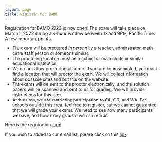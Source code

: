 ```yaml
---
layout: page
title: Register for BAMO
---
```


Registration for BAMO 2023 is now open! The exam will take place on March 1, 2023 during a 4-hour window between 12 and 9PM, Pacific Time. A few important points.
* The exam will be proctored *in person* by a teacher, adminstrator, math circle staff person or someone similar.
* The proctoring location must be a school or math circle or similar educational institution.
* We do not allow proctoring at home. If you are homeschooled, you must find a location that will proctor the exam. We will collect information about possible sites and put this on the website.
* The exams will be sent to the proctor electronically, and the solution papers will be scanned and sent to us for grading. We will provide instructions for this later.
* At this time, we are restricting participation to CA, OR, and WA. For schools outside this area, feel free to regisiter, but we cannot guarantee that we will grade your exams. We need to see how many participants we have, and how many graders we can recruit.

Here is the registration [form](https://forms.gle/DEfuG6rqhdsmiJ2Q9).

 If you wish to added to our email list, please click on this [link](https://forms.gle/DAg6jVvo983qEZ45A).

